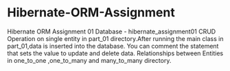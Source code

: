 # Hibernate-ORM-Assignment
Hibernate ORM Assignment 01
Database - hibernate_assignment01 
CRUD Operation on single entity in part_01 directory.After running the main class in part_01,data is inserted into the database.
You can comment the statement that sets the value to update and delete data.
Relationships between Entities in one_to_one ,one_to_many and many_to_many directory.

